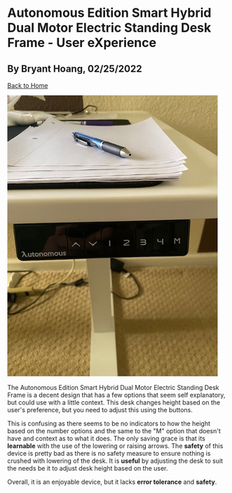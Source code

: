 # Autonomous Edition Smart Hybrid Dual Motor Electric Standing Desk Frame - User eXperience

## By Bryant Hoang, 02/25/2022

[Back to Home](https://github.com/UsabilityEngineering/ux-portfolio-bhoang1998)

![](../assets/Standing_Desk.jpg)

The Autonomous Edition Smart Hybrid Dual Motor Electric Standing Desk Frame is a decent design that has a few options that seem self explanatory, but could use with a little context. This desk changes height based on the user's preference, but you need to adjust this using the buttons.

This is confusing as there seems to be no indicators to how the height based on the number options and the same to the "M" option that doesn't have and context as to what it does. The only saving grace is that its **learnable** with the use of the lowering or raising arrows. The **safety** of this device is pretty bad as there is no safety measure to ensure nothing is crushed with lowering of the desk. It is **useful** by adjusting the desk to suit the needs be it to adjust desk height based on the user. 

Overall, it is an enjoyable device, but it lacks **error tolerance** and **safety**.


